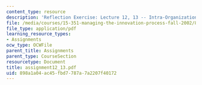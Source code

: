 ```yaml
---
content_type: resource
description: 'Reflection Exercise: Lecture 12, 13 -- Intra-Organizational Networks'
file: /media/courses/15-351-managing-the-innovation-process-fall-2002/898a1a04ac45fbd7787a7a2207f40172_assignment12_13.pdf
file_type: application/pdf
learning_resource_types:
- Assignments
ocw_type: OCWFile
parent_title: Assignments
parent_type: CourseSection
resourcetype: Document
title: assignment12_13.pdf
uid: 898a1a04-ac45-fbd7-787a-7a2207f40172
---
```

